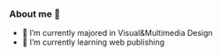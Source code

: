 ### About me 👋


- 🔭 I’m currently majored in Visual&Multimedia Design
- 🌱 I’m currently learning web publishing
